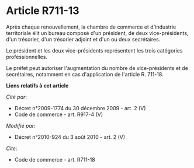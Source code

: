 # Article R711-13

Après chaque renouvellement, la chambre de commerce et d'industrie territoriale élit un bureau composé d'un président, de
deux vice-présidents, d'un trésorier, d'un trésorier adjoint et d'un ou deux secrétaires. 

Le président et les deux vice-présidents représentent les trois catégories professionnelles. 

Le préfet peut autoriser l'augmentation du nombre de vice-présidents et de secrétaires, notamment en cas d'application de
l'article R. 711-18.

**Liens relatifs à cet article**

_Cité par_:

  - Décret n°2009-1774 du 30 décembre 2009 - art. 2 (V)
  - Code de commerce - art. R917-4 (V)

_Modifié par_:

  - Décret n°2010-924 du 3 août 2010 - art. 2 (V)

_Cite_:

  - Code de commerce - art. R711-18
